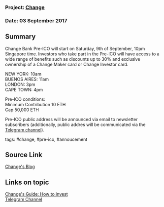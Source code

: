 ### Project: [Change](../projects/change.md)
### Date: 03 September 2017    
## Summary
Change Bank Pre-ICO will start on Saturday, 9th of September, 10pm Singapore time.
Investors who take part in the Pre-ICO will have access to a wide range of benefits such as discounts up to 30% and exclusive ownership of a Change Maker card or Change Investor card.
  
NEW YORK: 10am  
BUENOS AIRES: 11am  
LONDON: 3pm  
CAPE TOWN: 4pm  
  
Pre-ICO conditions:  
Minimum Contribution 10 ETH  
Cap 50,000 ETH  
  
Pre-ICO public address will be announced via email to newsletter subscribers (additionally, public addres will be communicated via the [Telegram channel](https://t.me/ChangeBank)).
  
tags: #change, #pre-ico, #annoucement
## Source Link
[Change's Blog](https://medium.com/@changebank/change-pre-sale-guide-how-to-invest-6c0dc29d2802)  
## Links on topic
[Change's Guide: How to invest](https://medium.com/@changebank/pre-sale-guide-how-to-invest-f86a65c3e160)  
[Telegram Channel](https://t.me/ChangeBank)
